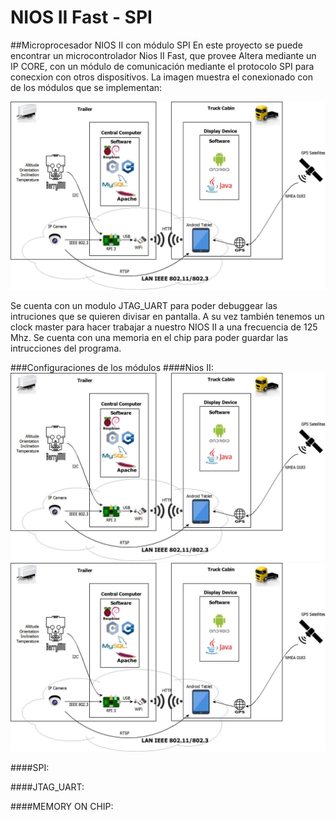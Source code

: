 # NIOS II Fast - SPI

##Microprocesador NIOS II con módulo SPI
En este proyecto se puede encontrar un microcontrolador Nios II Fast, que provee Altera mediante un IP CORE, con un módulo de comunicación mediante el protocolo SPI para conecxion con otros dispositivos. 
	La imagen muestra el conexionado con de los módulos que se implementan:
  
![alt tag](https://github.com/ingaramop/SCAI_AndroidClient/blob/master/Screenshots/DiagramEn.jpeg)


Se cuenta con un modulo JTAG_UART para poder debuggear las intruciones que se quieren divisar en pantalla. A su vez también tenemos un clock master para hacer trabajar a nuestro NIOS II a una frecuencia de 125 Mhz. Se cuenta con una memoria en el chip para poder guardar las intrucciones del programa. 


###Configuraciones de los módulos 
####Nios II:
![alt tag](https://github.com/ingaramop/SCAI_AndroidClient/blob/master/Screenshots/DiagramEn.jpeg)
![alt tag](https://github.com/ingaramop/SCAI_AndroidClient/blob/master/Screenshots/DiagramEn.jpeg)

####SPI:

####JTAG_UART:


####MEMORY ON CHIP:

